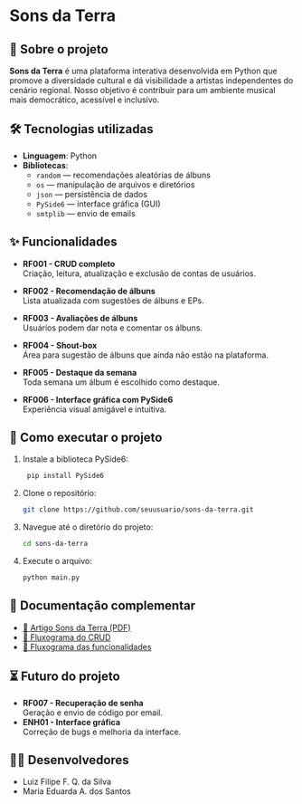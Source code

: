 # Sons da Terra
## 🎯 Sobre o projeto

**Sons da Terra** é uma plataforma interativa desenvolvida em Python que promove a diversidade cultural e dá visibilidade a artistas independentes do cenário regional. Nosso objetivo é contribuir para um ambiente musical mais democrático, acessível e inclusivo.

## 🛠️ Tecnologias utilizadas

- **Linguagem**: Python
- **Bibliotecas**:
  - `random` — recomendações aleatórias de álbuns
  - `os` — manipulação de arquivos e diretórios
  - `json` — persistência de dados
  - `PySide6` — interface gráfica (GUI)
  - `smtplib` — envio de emails
    
## ✨ Funcionalidades

- **RF001 - CRUD completo**  
  Criação, leitura, atualização e exclusão de contas de usuários.

- **RF002 - Recomendação de álbuns**  
  Lista atualizada com sugestões de álbuns e EPs.

- **RF003 - Avaliações de álbuns**  
  Usuários podem dar nota e comentar os álbuns.

- **RF004 - Shout-box**  
  Área para sugestão de álbuns que ainda não estão na plataforma.

- **RF005 - Destaque da semana**  
  Toda semana um álbum é escolhido como destaque.

- **RF006 - Interface gráfica com PySide6**  
  Experiência visual amigável e intuitiva.



## 🧪 Como executar o projeto

1. Instale a biblioteca PySide6:
   ```bash
    pip install PySide6
2. Clone o repositório:
   ```bash
   git clone https://github.com/seuusuario/sons-da-terra.git
3. Navegue até o diretório do projeto:
   ```bash
   cd sons-da-terra
4. Execute o arquivo:
   ```bash
   python main.py

## 📎 Documentação complementar

- [📄 Artigo Sons da Terra (PDF)](https://github.com/user-attachments/files/21420999/SonsdaTerra.pdf)
- [📌 Fluxograma do CRUD](https://drive.google.com/file/d/1LdmUFJJ50fUBIOtOuPOlCgfKJaNrkG8p/view?usp=drivesdk)
- [📌 Fluxograma das funcionalidades](https://drive.google.com/file/d/12JIuusqXzoGaLwlM3jDaPeVWD9sl-XUf/view?usp=sharing)

## ⏳ Futuro do projeto

- **RF007 - Recuperação de senha**  
  Geração e envio de código por email.
- **ENH01 - Interface gráfica**  
  Correção de bugs e melhoria da interface.

## 👩‍💻 Desenvolvedores

- Luiz Filipe F. Q. da Silva  
- Maria Eduarda A. dos Santos
